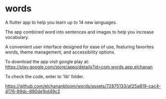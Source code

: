 # words

A flutter app to help you learn up to 14 new languages.

The app combined word into sentences and images to help you increase vocabulary.

A convenient user interface designed for ease of use, featuring favorites words, theme management, and accessibility options.

To download the app visit google play at: https://play.google.com/store/apps/details?id=com.words.app.elchanan

To check the code, enter to 'lib' folder.



https://github.com/elchananbloom/words/assets/72875133/af25a819-cac4-4176-89dc-890de1bd49c2

